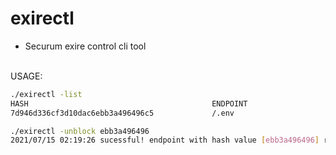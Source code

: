 # exirectl

- Securum exire control cli tool
<br>
USAGE:

```bash
./exirectl -list
HASH                                         ENDPOINT
7d946d336cf3d10dac6ebb3a496496c5             /.env
```

```bash
./exirectl -unblock ebb3a496496
2021/07/15 02:19:26 sucessful! endpoint with hash value [ebb3a496496] removed
```

